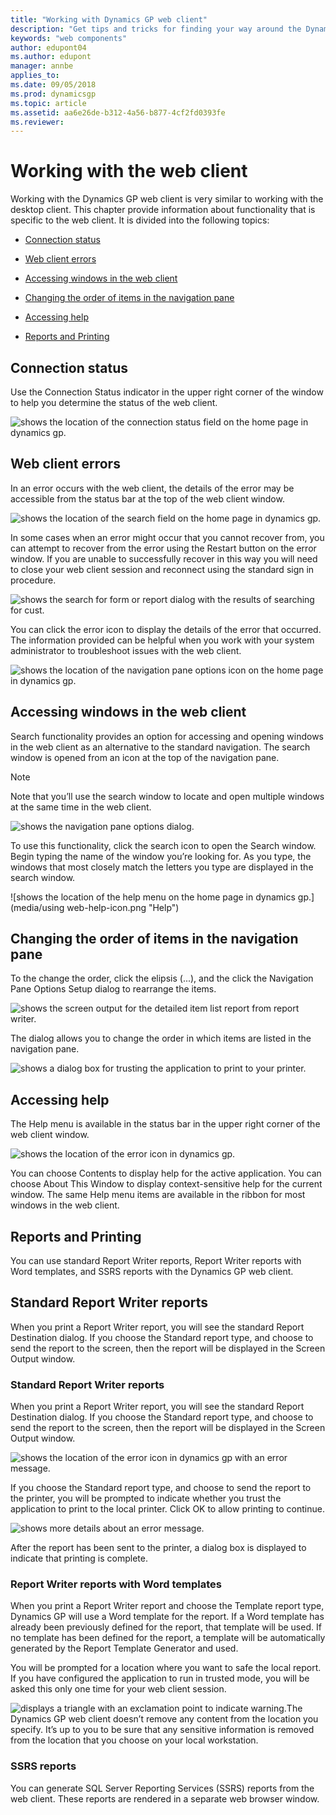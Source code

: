 ```yaml
---
title: "Working with Dynamics GP web client"
description: "Get tips and tricks for finding your way around the Dynamics GP Home page in the web client."
keywords: "web components"
author: edupont04
ms.author: edupont
manager: annbe
applies_to: 
ms.date: 09/05/2018
ms.prod: dynamicsgp
ms.topic: article
ms.assetid: aa6e26de-b312-4a56-b877-4cf2fd0393fe
ms.reviewer: 
---
```

<span id="_Toc498953370" class="anchor"></span>

# Working with the web client

Working with the Dynamics GP web client is very similar to working with the desktop client. This chapter provide information about functionality that is specific to the web client. It is divided into the following topics:

-   [Connection status](#connection-status)  

-   [Web client errors](#web-client-errors)  

-   [Accessing windows in the web client](#accessing-windows-in-the-web-client)  

-   [Changing the order of items in the navigation pane](#changing-the-order-of-items-in-the-navigation-pane)  

-   [Accessing help](#accessing-help)  

-   [Reports and Printing](#reports-and-printing)  

## Connection status

Use the Connection Status indicator in the upper right corner of the window to help you determine the status of the web client.

![shows the location of the connection status field on the home page in dynamics gp.](media/using-web-connection-status.png "GP Connection")  

## Web client errors

In an error occurs with the web client, the details of the error may be accessible from the status bar at the top of the web client window.

![shows the location of the search field on the home page in dynamics gp.](media/using-web-search-icon.png "Search")  

In some cases when an error might occur that you cannot recover from, you can attempt to recover from the error using the Restart button on the error window. If you are unable to successfully recover in this way you will need to close your web client session and reconnect using the standard sign in procedure.

![shows the search for form or report dialog with the results of searching for cust.](media/using-web-search-form-report.png "Search")  

You can click the error icon to display the details of the error that occurred. The information provided can be helpful when you work with your system administrator to troubleshoot issues with the web client.

![shows the location of the navigation pane options icon on the home page in dynamics gp.](media/using-web-navigation-icon.png "Navigation pane")  

## Accessing windows in the web client

Search functionality provides an option for accessing and opening windows in the web client as an alternative to the standard navigation. The search window is opened from an icon at the top of the navigation pane.

> [!NOTE]
> Note that you’ll use the search window to locate and open multiple windows at the same time in the web client.  

![shows the navigation pane options dialog.](media/using-web-navigation-options.png "Navigation pane")  

To use this functionality, click the search icon to open the Search window. Begin typing the name of the window you’re looking for. As you type, the windows that most closely match the letters you type are displayed in the search window.

![shows the location of the help menu on the home page in dynamics gp.](media/using web-help-icon.png "Help")  

## Changing the order of items in the navigation pane

To the change the order, click the elipsis (...), and the click the Navigation Pane Options Setup dialog to rearrange the items.

![shows the screen output for the detailed item list report from report writer.](media/using-web-report-writer-output.png "Report Writer")  

The dialog allows you to change the order in which items are listed in the navigation pane.

![shows a dialog box for trusting the application to print to your printer.](media/using-web-report-writer-print.png "Report Writer")  

## Accessing help

The Help menu is available in the status bar in the upper right corner of the web client window.

![shows the location of the error icon in dynamics gp.](media/using-web-errors-icon.png "Errors")  

You can choose Contents to display help for the active application. You can choose About This Window to display context-sensitive help for the current window. The same Help menu items are available in the ribbon for most windows in the web client.

## Reports and Printing

You can use standard Report Writer reports, Report Writer reports with Word templates, and SSRS reports with the Dynamics GP web client.

## Standard Report Writer reports

When you print a Report Writer report, you will see the standard Report Destination dialog. If you choose the Standard report type, and choose to send the report to the screen, then the report will be displayed in the Screen Output window.

### Standard Report Writer reports

When you print a Report Writer report, you will see the standard Report Destination dialog. If you choose the Standard report type, and choose to send the report to the screen, then the report will be displayed in the Screen Output window.

![shows the location of the error icon in dynamics gp with an error message.](media/using-web-errors-message.png "Errors")  

If you choose the Standard report type, and choose to send the report to the printer, you will be prompted to indicate whether you trust the application to print to the local printer. Click OK to allow printing to continue.

![shows more details about an error message.](media/using-web-errors-details.png "Errors")  

After the report has been sent to the printer, a dialog box is displayed to indicate that printing is complete.

### Report Writer reports with Word templates

When you print a Report Writer report and choose the Template report type, Dynamics GP will use a Word template for the report. If a Word template has already been previously defined for the report, that template will be used. If no template has been defined for the report, a template will be automatically generated by the Report Template Generator and used.

You will be prompted for a location where you want to safe the local report. If you have configured the application to run in trusted mode, you will be asked this only one time for your web client session.

![displays a triangle with an exclamation point to indicate warning.](media/warning.png "Warning symbol")The Dynamics GP web client doesn’t remove any content from the location you specify. It’s up to you to be sure that any sensitive information is removed from the location that you choose on your local workstation.  

### SSRS reports

You can generate SQL Server Reporting Services (SSRS) reports from the web client. These reports are rendered in a separate web browser window.
